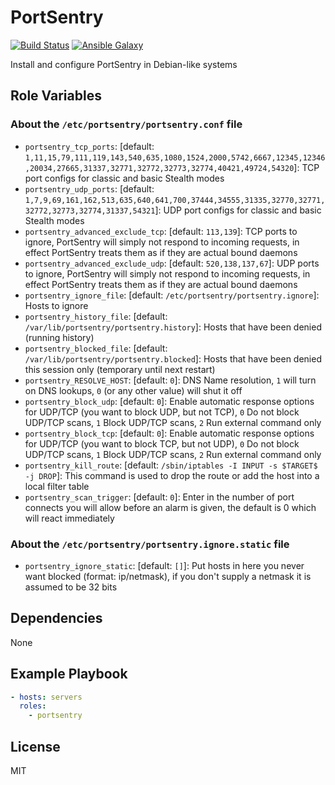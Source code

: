 PortSentry
=========

[![Build Status](https://travis-ci.org/maxlareo/ansible-portsentry.svg?branch=master)](https://travis-ci.org/maxlareo/ansible-portsentry) [![Ansible Galaxy](http://img.shields.io/badge/ansible--galaxy-portsentry-blue.svg)](https://galaxy.ansible.com/maxlareo/portsentry/)

Install and configure PortSentry in Debian-like systems

Role Variables
--------------

### About the `/etc/portsentry/portsentry.conf` file

- `portsentry_tcp_ports`: [default: `1,11,15,79,111,119,143,540,635,1080,1524,2000,5742,6667,12345,12346,20034,27665,31337,32771,32772,32773,32774,40421,49724,54320`]: TCP port configs for classic and basic Stealth modes
- `portsentry_udp_ports`: [default: `1,7,9,69,161,162,513,635,640,641,700,37444,34555,31335,32770,32771,32772,32773,32774,31337,54321`]: UDP port configs for classic and basic Stealth modes
- `portsentry_advanced_exclude_tcp`: [default: `113,139`]: TCP ports to ignore, PortSentry will simply not respond to incoming requests, in effect PortSentry treats them as if they are actual bound daemons
- `portsentry_advanced_exclude_udp`: [default: `520,138,137,67`]: UDP ports to ignore, PortSentry will simply not respond to incoming requests, in effect PortSentry treats them as if they are actual bound daemons
- `portsentry_ignore_file`: [default: `/etc/portsentry/portsentry.ignore`]: Hosts to ignore
- `portsentry_history_file`: [default: `/var/lib/portsentry/portsentry.history`]: Hosts that have been denied (running history)
- `portsentry_blocked_file`: [default: `/var/lib/portsentry/portsentry.blocked`]: Hosts that have been denied this session only (temporary until next restart)
- `portsentry_RESOLVE_HOST`: [default: `0`]: DNS Name resolution, `1` will turn on DNS lookups, `0` (or any other value) will shut it off
- `portsentry_block_udp`: [default: `0`]: Enable automatic response options for UDP/TCP (you want to block UDP, but not TCP), `0` Do not block UDP/TCP scans, `1` Block UDP/TCP scans, `2` Run external command only
- `portsentry_block_tcp`: [default: `0`]: Enable automatic response options for UDP/TCP (you want to block TCP, but not UDP), `0` Do not block UDP/TCP scans, `1` Block UDP/TCP scans, `2` Run external command only
- `portsentry_kill_route`: [default: `/sbin/iptables -I INPUT -s $TARGET$ -j DROP`]: This command is used to drop the route or add the host into a local filter table
- `portsentry_scan_trigger`: [default: `0`]: Enter in the number of port connects you will allow before an alarm is given, the default is 0 which will react immediately

### About the `/etc/portsentry/portsentry.ignore.static` file

- `portsentry_ignore_static`: [default: `[]`]: Put hosts in here you never want blocked (format: ip/netmask), if you don't supply a netmask it is assumed to be 32 bits

Dependencies
------------

None

Example Playbook
----------------

```yaml
- hosts: servers
  roles:
    - portsentry
```

License
-------

MIT
